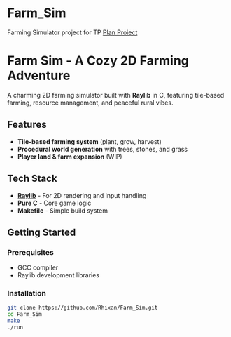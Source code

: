 # Farm_Sim
Farming Simulator project for TP
[Plan Proiect](https://docs.google.com/document/d/1F0IUWtm2kra7U3UgHD2xAtJQ0tAT_FTatIoby1ASKjk/edit?usp=sharing)

# Farm Sim - A Cozy 2D Farming Adventure

A charming 2D farming simulator built with **Raylib** in C, featuring tile-based farming, resource management, and peaceful rural vibes.

## Features

- **Tile-based farming system** (plant, grow, harvest)
- **Procedural world generation** with trees, stones, and grass
- **Player land & farm expansion** (WIP)

## Tech Stack

- [**Raylib**](https://github.com/raysan5/raylib/tree/b529f52dab31a2f558391f37e250e338e87311b7) - For 2D rendering and input handling
- **Pure C** - Core game logic
- **Makefile** - Simple build system

## Getting Started

### Prerequisites
- GCC compiler
- Raylib development libraries

### Installation
```bash
git clone https://github.com/Rhixan/Farm_Sim.git
cd Farm_Sim
make
./run
